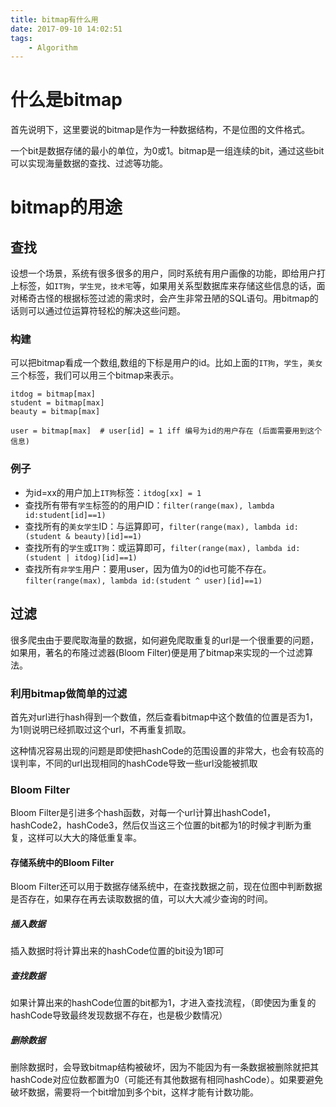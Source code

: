 ```yaml
---
title: bitmap有什么用
date: 2017-09-10 14:02:51
tags: 
    - Algorithm
---
```


# 什么是bitmap

首先说明下，这里要说的bitmap是作为一种数据结构，不是位图的文件格式。

一个bit是数据存储的最小的单位，为0或1。bitmap是一组连续的bit，通过这些bit可以实现海量数据的查找、过滤等功能。

# bitmap的用途

## 查找

设想一个场景，系统有很多很多的用户，同时系统有用户画像的功能，即给用户打上标签，如`IT狗`，`学生党`，`技术宅`等，如果用关系型数据库来存储这些信息的话，面对稀奇古怪的根据标签过滤的需求时，会产生非常丑陋的SQL语句。用bitmap的话则可以通过位运算符轻松的解决这些问题。

### 构建

可以把bitmap看成一个数组,数组的下标是用户的id。比如上面的`IT狗`，`学生`，`美女`三个标签，我们可以用三个bitmap来表示。

```
itdog = bitmap[max]             
student = bitmap[max]           
beauty = bitmap[max]              

user = bitmap[max]  # user[id] = 1 iff 编号为id的用户存在 (后面需要用到这个信息)

```

### 例子

* 为id=xx的用户加上`IT狗`标签：`itdog[xx] = 1`
* 查找所有带有`学生`标签的的用户ID：`filter(range(max), lambda id:student[id]==1)`
* 查找所有的`美女学生`ID：与运算即可，`filter(range(max), lambda id:(student & beauty)[id]==1)`
* 查找所有的`学生`或`IT狗`：或运算即可，`filter(range(max), lambda id:(student | itdog)[id]==1)`
* 查找所有`非学生`用户：要用user，因为值为0的id也可能不存在。`filter(range(max), lambda id:(student ^ user)[id]==1)`

## 过滤

很多爬虫由于要爬取海量的数据，如何避免爬取重复的url是一个很重要的问题，如果用，著名的布隆过滤器(Bloom Filter)便是用了bitmap来实现的一个过滤算法。 

### 利用bitmap做简单的过滤

首先对url进行hash得到一个数值，然后查看bitmap中这个数值的位置是否为1，为1则说明已经抓取过这个url，不再重复抓取。

这种情况容易出现的问题是即使把hashCode的范围设置的非常大，也会有较高的误判率，不同的url出现相同的hashCode导致一些url没能被抓取

### Bloom Filter

Bloom Filter是引进多个hash函数，对每一个url计算出hashCode1，hashCode2，hashCode3，然后仅当这三个位置的bit都为1的时候才判断为重复，这样可以大大的降低重复率。

#### 存储系统中的Bloom Filter

Bloom Filter还可以用于数据存储系统中，在查找数据之前，现在位图中判断数据是否存在，如果存在再去读取数据的值，可以大大减少查询的时间。

##### 插入数据

插入数据时将计算出来的hashCode位置的bit设为1即可

##### 查找数据

如果计算出来的hashCode位置的bit都为1，才进入查找流程，（即使因为重复的hashCode导致最终发现数据不存在，也是极少数情况）

##### 删除数据

删除数据时，会导致bitmap结构被破坏，因为不能因为有一条数据被删除就把其hashCode对应位数都置为0（可能还有其他数据有相同hashCode）。如果要避免破坏数据，需要将一个bit增加到多个bit，这样才能有计数功能。